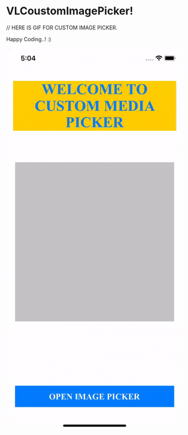 # VLCoustomImagePicker!

// HERE IS GIF FOR CUSTOM IMAGE PICKER.

Happy Coding..! :)

![](https://github.com/VishveshLad/VLCoustomImagePicker/blob/main/ezgif.com-gif-maker.gif)
